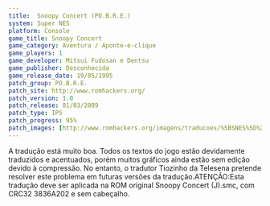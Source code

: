 ```yaml
---
title:  Snoopy Concert (PO.B.R.E.)
system: Super NES
platform: Console
game_title: Snoopy Concert
game_category: Aventura / Aponte-e-clique
game_players: 1
game_developer: Mitsui Fudosan e Dentsu
game_publisher: Desconhecida
game_release_date: 19/05/1995
patch_group: PO.B.R.E.
patch_site: http://www.romhackers.org/
patch_version: 1.0
patch_release: 01/03/2009
patch_type: IPS
patch_progress: 95%
patch_images: [http://www.romhackers.org/imagens/traducoes/%5BSNES%5D%20Snoopy%20Concert%20-%20POBRE%20-%201.png,http://www.romhackers.org/imagens/traducoes/%5BSNES%5D%20Snoopy%20Concert%20-%20POBRE%20-%202.png,http://www.romhackers.org/imagens/traducoes/%5BSNES%5D%20Snoopy%20Concert%20-%20POBRE%20-%203.png]
---
```

A tradução está muito boa. Todos os textos do jogo estão devidamente traduzidos e acentuados, porém muitos gráficos ainda estão sem edição devido à compressão. No entanto, o tradutor Tiozinho da Telesena pretende resolver este problema em futuras versões da tradução.ATENÇÃO:Esta tradução deve ser aplicada na ROM original Snoopy Concert (J).smc, com CRC32 3836A202 e sem cabeçalho.
